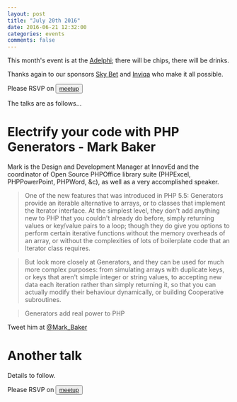 ```yaml
---
layout: post
title: "July 20th 2016"
date: 2016-06-21 12:32:00
categories: events
comments: false
---
```


This month's event is at the [Adelphi](https://www.theadelphileeds.co.uk/); there will be chips, there will be drinks.

Thanks again to our sponsors [Sky Bet](http://skybetcareers.com/about-us) and [Inviqa](http://inviqa.com/) who make it all possible.

Please RSVP on <button>[meetup](http://www.meetup.com/leedsphp/events/232052293)</button>

The talks are as follows…

# Electrify your code with PHP Generators - Mark Baker

Mark is the Design and Development Manager at InnovEd and the coordinator of Open Source PHPOffice library suite (PHPExcel, PHPPowerPoint, PHPWord, &c), as well as a very accomplished speaker.

> One of the new features that was introduced in PHP 5.5: Generators provide an iterable alternative to arrays, or to classes that implement the Iterator interface. At the simplest level, they don't add anything new to PHP that you couldn't already do before, simply returning values or key/value pairs to a loop; though they do give you options to perform certain iterative functions without the memory overheads of an array, or without the complexities of lots of boilerplate code that an Iterator class requires.

> But look more closely at Generators, and they can be used for much more complex purposes: from simulating arrays with duplicate keys, or keys that aren't simple integer or string values, to accepting new data each iteration rather than simply returning it, so that you can actually modify their behaviour dynamically, or building Cooperative subroutines.

> Generators add real power to PHP

Tweet him at [@Mark_Baker](https://twitter.com/Mark_Baker)

# Another talk

Details to follow.

Please RSVP on <button>[meetup](http://www.meetup.com/leedsphp/events/232052293)</button>

